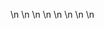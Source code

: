 

















































\n
\n
\n
\n
\n
\n
\n
\n


































































































